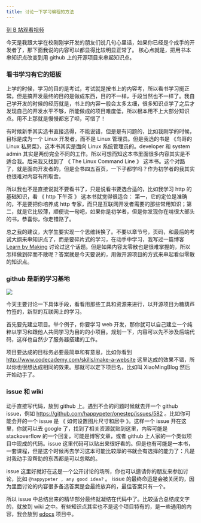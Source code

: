 ```yaml
---
title: 讨论一下学习编程的方法
---
```


[到 B 站观看视频](https://www.bilibili.com/video/BV1HK411L7cs)

今天是我跟大学在校刚刚学开发的朋友们说几句心里话，如果你已经是个成手的开发者了，那下面我说的内容可以都显得比较明显正常了。
核心点就是，把用书本串知识点改变到用 github 上的开源项目来串起知识点。

### 看书学习有它的短板

上学的时候，学习的目的是考试，考试就是按书上的内容考，所以看书学习挺正常。但是搞开发最终的目的是做成东西，目的不一样，手段当然也不一样了。我自己学开发的时候的经历就是，书上的内容一般会太多太细，很多知识点学了之后才发现自己的开发水平不够，所能做成的项目难度低，所以根本用不上大部分知识点。用不上那就是慢慢都忘了呗，可惜了！

有时候新手其实选书直接选得，不能说错，但是是有问题的，比如我刚学的时候，目标是成为一个 Linux 开发者，而不是 Linux 管理员。但是我选的书是 《鸟哥的 Linux 私房菜》，这本书其实是面向 Linux 系统管理员的。developer 和 system admin 其实是两份完全不同的工作。所以可想而知这本书里面很多内容其实是不适合我。后来我又找到了 《 The Linux Command Line 》 这本书。这个对路了，就是面向开发者的，但是全书四五百页，一下子都学吗？作为初学者的我其实也很难对内容有所取舍。

所以我也不是直接说就不要看书了，只是说看书要选合适的，比如我学习 http 的基础知识，看 《 http 下午茶 》 这本书就觉得很适合：
第一，它的定位是准确的，不是要把你培养成 http 专家，而只是互联网开发者需要的那些常用知识；第二，就是它比较薄，顺便说一句吧，如果你是初学者，但是你发现你在啃很大部头的书，恭喜你，你走错路了。

总之我的建议，大学生要实现一个思维转换了。不要以章节号，页码，和最后的考试大纲来串知识点了，而是要碎片式的学习，在动手中学习，我写过一篇博客 [Learn by Making](http://happypeter.github.io/learn-by-making.html) 讨论过这个话题。但是如果内容太零散也是很难掌握的，所以怎样做到碎而不散呢？答案就是今天要说的，用做开源项目的方式来串起看似零散的知识点。

### github 是新的学习基地

![](http://media.haoduoshipin.com/pic/happycasts/github-icon.png)

今天主要讨论一下具体手段，看看用那些工具和资源来进行，以开源项目为糖葫芦竹签的，新型的互联网上的学习。

首先要先建立项目。举个例子，你要学习 web 开发，那你就可以自己建立一个纯粹以学习和跟他人共同学习为目的的小项目。规划一下，内容可以先不涉及后端代码，这样也自然少了服务器搭建的工作。

项目要达成的目标务必要最简单和有意思，比如你看到 <http://www.codecademy.com/skills/make-a-website> 这里达成的效果不错，所以你也很想达成相同的效果。那就可以定下项目名，比如叫 XiaoMingBlog 然后开始动手了。

### issue 和 wiki

动手直接写代码，放到 github 上。遇到不会的问题时候就去开一个 github issue，例如 <https://github.com/happypeter/onestep/issues/582> 。比如你可能会开的一个 issue 是 《 如何设置图片尺寸和居中 》。这样一个 issue 开在这里，你就可以去 google 了，找到了相关资源就贴到这里，内容可能是 stackoverflow 的一个回复，可能是博客文章，或者 github 上人家的一个类似项目中现成的代码。issue 这里代码可以贴出来很好看的。但是也有可能是一本书，一套课程，但是这个时候再去学习这本可能比较厚的书就会有选择的能力了：凡是对我动手没帮助的东西都是可以忽略的。

issue 这里好就好在这是一个公开讨论的场所，你也可以邀请你的朋友来参加讨论，比如 `@happypeter , any good idea?` 。
issue 的最终命运是会被关闭的，因为里面讨论的内容很多备选答案是会最终放弃的，最佳答案只有一个。

所以 issue 中总结出来的精华部分最终就凝结在代码中了。比较适合总结成文字的，就放到 wiki 之中。有些知识点其实也不是这个项目特有的，是一些通用的内容，我会放到 [edocs](https://github.com/happypeter/edocs) 项目中。
